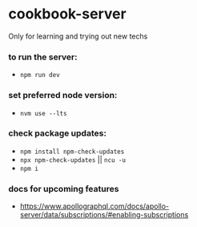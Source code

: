 # cookbook-server

Only for learning and trying out new techs

### to run the server:

- `npm run dev`

### set preferred node version:

- `nvm use --lts`

### check package updates:

- `npm install npm-check-updates`
- `npx npm-check-updates` || `ncu -u`
- `npm i`

### docs for upcoming features

- https://www.apollographql.com/docs/apollo-server/data/subscriptions/#enabling-subscriptions
